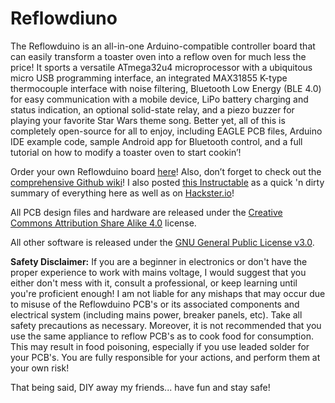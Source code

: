 # Reflowdiuno

The Reflowduino is an all-in-one Arduino-compatible controller board that can easily transform a toaster oven into a reflow oven for much less the price! It sports a versatile ATmega32u4 microprocessor with a ubiquitous micro USB programming interface, an integrated MAX31855 K-type thermocouple interface with noise filtering, Bluetooth Low Energy (BLE 4.0) for easy communication with a mobile device, LiPo battery charging and status indication, an optional solid-state relay, and a piezo buzzer for playing your favorite Star Wars theme song.
Better yet, all of this is completely open-source for all to enjoy, including EAGLE PCB files, Arduino IDE example code, sample Android app for Bluetooth control, and a full tutorial on how to modify a toaster oven to start cookin’!

Order your own Reflowduino board [here](https://www.botletics.com/products)!
Also, don’t forget to check out the [comprehensive Github wiki](https://github.com/botletics/Reflowdiuno/wiki)!
I also posted [this Instructable](https://www.instructables.com/id/Reflowduino-DIY-BLE-Reflow-Oven-Controller/) as a quick 'n dirty summary of everything here as well as on [Hackster.io](https://www.hackster.io/botletics/diy-reflow-oven-with-reflowduino-af0219)!

All PCB design files and hardware are released under the [Creative Commons Attribution Share Alike 4.0](https://choosealicense.com/licenses/cc-by-sa-4.0/) license.

All other software is released under the [GNU General Public License v3.0](https://choosealicense.com/licenses/gpl-3.0/).

**Safety Disclaimer:** If you are a beginner in electronics or don't have the proper experience to work with mains voltage, I would suggest that you either don't mess with it, consult a professional, or keep learning until you're proficient enough! I am not liable for any mishaps that may occur due to misuse of the Reflowduino PCB's or its associated components and electrical system (including mains power, breaker panels, etc). Take all safety precautions as necessary. Moreover, it is not recommended that you use the same appliance to reflow PCB's as to cook food for consumption. This may result in food poisoning, especially if you use leaded solder for your PCB's. You are fully responsible for your actions, and perform them at your own risk!

That being said, DIY away my friends... have fun and stay safe!
